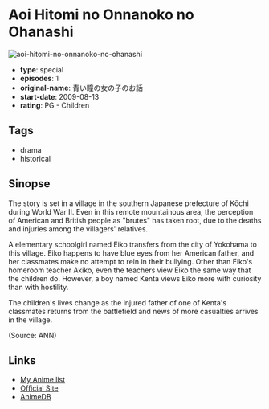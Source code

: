 # Aoi Hitomi no Onnanoko no Ohanashi

![aoi-hitomi-no-onnanoko-no-ohanashi](https://cdn.myanimelist.net/images/anime/5/30086.jpg)

-   **type**: special
-   **episodes**: 1
-   **original-name**: 青い瞳の女の子のお話
-   **start-date**: 2009-08-13
-   **rating**: PG - Children

## Tags

-   drama
-   historical

## Sinopse

The story is set in a village in the southern Japanese prefecture of Kōchi during World War II. Even in this remote mountainous area, the perception of American and British people as "brutes" has taken root, due to the deaths and injuries among the villagers' relatives.

A elementary schoolgirl named Eiko transfers from the city of Yokohama to this village. Eiko happens to have blue eyes from her American father, and her classmates make no attempt to rein in their bullying. Other than Eiko's homeroom teacher Akiko, even the teachers view Eiko the same way that the children do. However, a boy named Kenta views Eiko more with curiosity than with hostility.

The children's lives change as the injured father of one of Kenta's classmates returns from the battlefield and news of more casualties arrives in the village.

(Source: ANN)

## Links

-   [My Anime list](https://myanimelist.net/anime/10901/Aoi_Hitomi_no_Onnanoko_no_Ohanashi)
-   [Official Site](http://www.shin-ei-animation.jp/sensoudouwa09/)
-   [AnimeDB](http://anidb.info/perl-bin/animedb.pl?show=anime&aid=6759)

